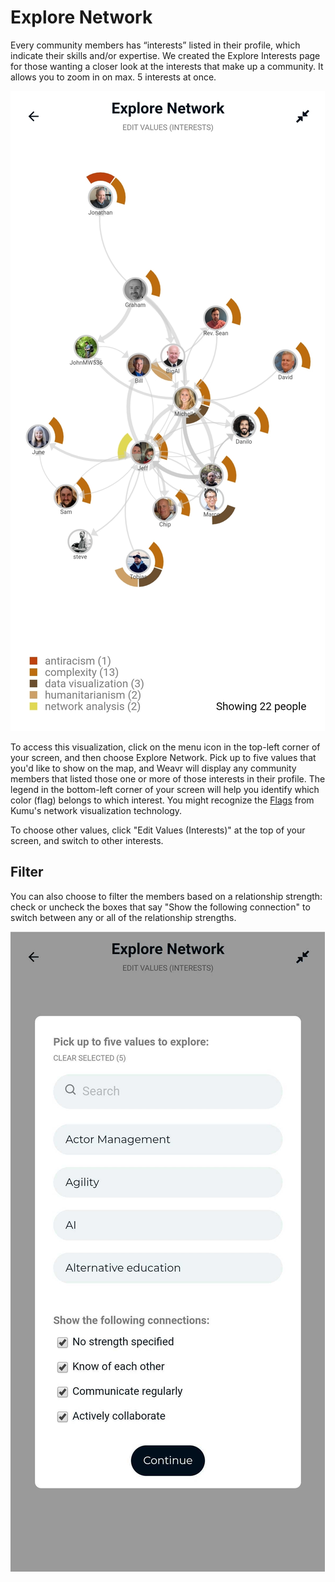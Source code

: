 # Explore Network

Every community members has “interests” listed in their profile, which indicate their skills and/or expertise. We created the Explore Interests page for those wanting a closer look at the interests that make up a community. It allows you to zoom in on max. 5 interests at once. 


![Phone Screenshot of Explore Network](/images/explore-network.jpg)


To access this visualization, click on the menu icon in the top-left corner of your screen, and then choose Explore Network. 
Pick up to five values that you'd like to show on the map, and Weavr will display any community members that listed those one or more of those interests in their profile. The legend in the bottom-left corner of your screen will help you identify which color (flag) belongs to which interest. You might recognize the [Flags](https://docs.kumu.io/guides/flags.html) from Kumu's network visualization technology. 

To choose other values, click "Edit Values (Interests)" at the top of your screen, and switch to other interests. 

## Filter

You can also choose to filter the members based on a relationship strength: check or uncheck the boxes that say "Show the following connection" to switch between any or all of the relationship strengths. 

![Phone Screenshot of Edit Explore Network](/images/Edit-explore-network.jpg)
